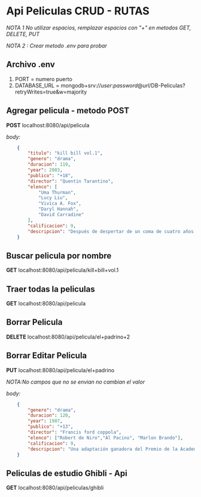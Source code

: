 # Api Peliculas CRUD - RUTAS

*NOTA 1 No utilizar espacios, remplazar espacios con "+" en metodos GET, DELETE, PUT*

*NOTA 2 : Crear metodo .env para probar* 

Archivo .env
------------------
1. PORT = numero puerto
2. DATABASE_URL = mongodb+srv://*user*:*password*@*url*/DB-Peliculas?retryWrites=true&w=majority


## Agregar pelicula - metodo POST

**POST** localhost:8080/api/pelicula

*body:*
```JSON
    {
        "titulo": "kill bill vol.1",
        "genero": "drama",
        "duracion": 119,
        "year": 2003,
        "publico": "+18",
        "director": "Quentin Tarantino",
        "elenco": [
            "Uma Thurman",
            "Lucy Liu",
            "Vivica A. Fox",
            "Daryl Hannah",
            "David Carradine"
        ],
        "calificacion": 9,
        "descripcion": "Después de despertar de un coma de cuatro años, un ex asesino se vengó del equipo de asesinos que la traicionaron.",
    }
```

## Buscar pelicula por nombre

**GET** localhost:8080/api/pelicula/kill+bill+vol.1

## Traer todas la peliculas

**GET** localhost:8080/api/pelicula

## Borrar Pelicula

**DELETE** localhost:8080/api/pelicula/el+padrino+2

## Borrar Editar Pelicula 

**PUT** localhost:8080/api/pelicula/el+padrino

*NOTA:No campos que no se envian no cambian el valor*

*body:*
```JSON
    {
        "genero": "drama",
        "duracion": 120,
        "year": 1987,
        "publico": "+13",
        "director": "Francis ford coppola",
        "elenco": ["Robert de Niro","Al Pacino", "Marlon Brando"],
        "calificacion": 9,
        "descripcion": "Una adaptación ganadora del Premio de la Academia, de la novela de Mario Puzo acerca de la familia"
    }
```

## Peliculas de estudio Ghibli - Api 

**GET** localhost:8080/api/peliculas/ghibli
